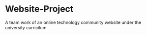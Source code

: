 # Website-Project
 A team work of  an online technology community website under the university curricilum 
